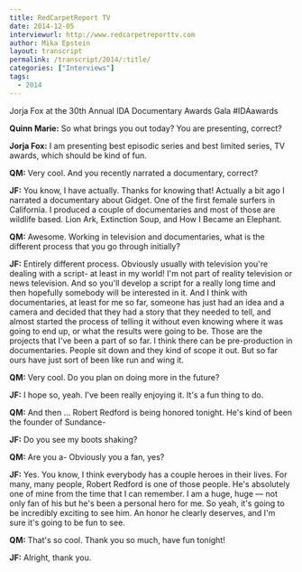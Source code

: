 ```yaml
---
title: RedCarpetReport TV
date: 2014-12-05
interviewurl: http://www.redcarpetreporttv.com
author: Mika Epstein
layout: transcript
permalink: /transcript/2014/:title/
categories: ["Interviews"]
tags:
  - 2014
---
```


Jorja Fox at the 30th Annual IDA Documentary Awards Gala #IDAawards

**Quinn Marie:** So what brings you out today? You are presenting, correct?

**Jorja Fox:** I am presenting best episodic series and best limited series, TV awards, which should be kind of fun.

**QM:** Very cool. And you recently narrated a documentary, correct?

**JF:** You know, I have actually. Thanks for knowing that! Actually a bit ago I narrated a documentary about Gidget. One of the first female surfers in California. I produced a couple of documentaries and most of those are wildlife based. Lion Ark, Extinction Soup, and How I Became an Elephant.

**QM:** Awesome. Working in television and documentaries, what is the different process that you go through initially? 

**JF:** Entirely different process. Obviously usually with television you're dealing with a script- at least in my world! I'm not part of reality television or news television. And so you'll develop a script for a really long time and then hopefully somebody will be interested in it. And I think with documentaries, at least for me so far, someone has just had an idea and a camera and decided that they had a story that they needed to tell, and almost started the process of telling it without even knowing where it was going to end up, or what the results were going to be. Those are the projects that I've been a part of so far. I think there can be pre-production in documentaries. People sit down and they kind of scope it out. But so far ours have just sort of been like run and wing it.

**QM:** Very cool. Do you plan on doing more in the future?

**JF:** I hope so, yeah. I've been really enjoying it. It's a fun thing to do.

**QM:** And then ... Robert Redford is being honored tonight. He's kind of been the founder of Sundance-

**JF:** Do you see my boots shaking?

**QM:** Are you a- Obviously you a fan, yes?

**JF:** Yes. You know, I think everybody has a couple heroes in their lives. For many, many people, Robert Redford is one of those people. He's absolutely one of mine from the time that I can remember. I am a huge, huge &#8212; not only fan of his but he's been a personal hero for me. So yeah, it's going to be incredibly exciting to see him. An honor he clearly deserves, and I'm sure it's going to be fun to see.

**QM:** That's so cool. Thank you so much, have fun tonight!

**JF:** Alright, thank you.

